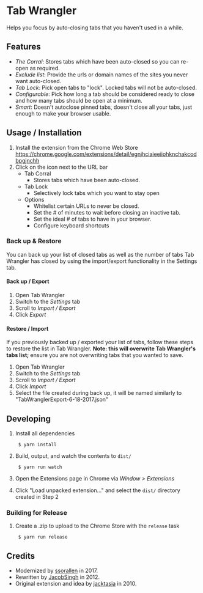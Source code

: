 # Tab Wrangler

Helps you focus by auto-closing tabs that you haven't used in a while.

## Features

* *The Corral*: Stores tabs which have been auto-closed so you can re-open as required.
* *Exclude list*: Provide the urls or domain names of the sites you never want auto-closed.
* *Tab Lock*: Pick open tabs to "lock".  Locked tabs will not be auto-closed.
* *Configurable*: Pick how long a tab should be considered ready to close and how many tabs should
  be open at a minimum.
* *Smart*: Doesn't autoclose pinned tabs, doesn't close all your tabs,
  just enough to make your browser usable.

## Usage / Installation

1. Install the extension from the Chrome Web Store https://chrome.google.com/extensions/detail/egnjhciaieeiiohknchakcodbpgjnchh
2. Click on the icon next to the URL bar
    * Tab Corral
      * Stores tabs which have been auto-closed.
    * Tab Lock
      * Selectively lock tabs which you want to stay open
    * Options
      * Whitelist certain URLs to never be closed.
      * Set the # of minutes to wait before closing an inactive tab.
      * Set the ideal # of tabs to have in your browser.
      * Configure keyboard shortcuts

### Back up & Restore

You can back up your list of closed tabs as well as the number of tabs Tab Wrangler has closed by
using the import/export functionality in the Settings tab.

#### Back up / Export

1. Open Tab Wrangler
2. Switch to the *Settings* tab
3. Scroll to *Import / Export*
4. Click *Export*

#### Restore / Import

If you previously backed up / exported your list of tabs, follow these steps to restore the list in
Tab Wrangler. **Note: this will overwrite Tab Wrangler's tabs list;** ensure you are not overwriting
tabs that you wanted to save.

1. Open Tab Wrangler
2. Switch to the *Settings* tab
3. Scroll to *Import / Export*
4. Click *Import*
5. Select the file created during back up, it will be named similarly to
   "TabWranglerExport-6-18-2017.json"

## Developing

1. Install all dependencies

        $ yarn install
2. Build, output, and watch the contents to `dist/`

        $ yarn run watch
3. Open the Extensions page in Chrome via *Window > Extensions*
4. Click "Load unpacked extension..." and select the `dist/` directory created in Step 2

### Building for Release

1. Create a .zip to upload to the Chrome Store with the `release` task

        $ yarn run release

## Credits

* Modernized by [ssorallen](https://github.com/ssorallen) in 2017.
* Rewritten by [JacobSingh](https://github.com/jacobSingh) in 2012.
* Original extension and idea by [jacktasia](https://github.com/jacktasia) in 2010.
